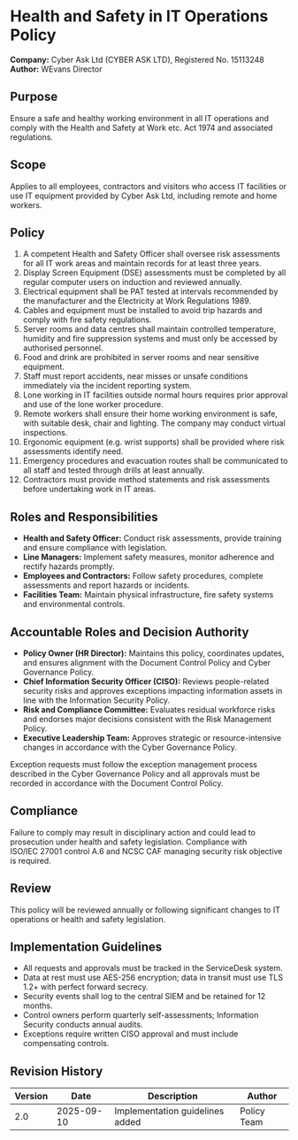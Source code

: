 # Health and Safety in IT Operations Policy

**Company:** Cyber Ask Ltd (CYBER ASK LTD), Registered No. 15113248
**Author:** WEvans Director

## Purpose
Ensure a safe and healthy working environment in all IT operations and comply with the Health and Safety at Work etc. Act 1974 and associated regulations.

## Scope
Applies to all employees, contractors and visitors who access IT facilities or use IT equipment provided by Cyber Ask Ltd, including remote and home workers.

## Policy
1. A competent Health and Safety Officer shall oversee risk assessments for all IT work areas and maintain records for at least three years.
2. Display Screen Equipment (DSE) assessments must be completed by all regular computer users on induction and reviewed annually.
3. Electrical equipment shall be PAT tested at intervals recommended by the manufacturer and the Electricity at Work Regulations 1989.
4. Cables and equipment must be installed to avoid trip hazards and comply with fire safety regulations.
5. Server rooms and data centres shall maintain controlled temperature, humidity and fire suppression systems and must only be accessed by authorised personnel.
6. Food and drink are prohibited in server rooms and near sensitive equipment.
7. Staff must report accidents, near misses or unsafe conditions immediately via the incident reporting system.
8. Lone working in IT facilities outside normal hours requires prior approval and use of the lone worker procedure.
9. Remote workers shall ensure their home working environment is safe, with suitable desk, chair and lighting. The company may conduct virtual inspections.
10. Ergonomic equipment (e.g. wrist supports) shall be provided where risk assessments identify need.
11. Emergency procedures and evacuation routes shall be communicated to all staff and tested through drills at least annually.
12. Contractors must provide method statements and risk assessments before undertaking work in IT areas.

## Roles and Responsibilities
- **Health and Safety Officer:** Conduct risk assessments, provide training and ensure compliance with legislation.
- **Line Managers:** Implement safety measures, monitor adherence and rectify hazards promptly.
- **Employees and Contractors:** Follow safety procedures, complete assessments and report hazards or incidents.
- **Facilities Team:** Maintain physical infrastructure, fire safety systems and environmental controls.

## Accountable Roles and Decision Authority

- **Policy Owner (HR Director):** Maintains this policy, coordinates updates, and ensures alignment with the Document Control Policy and Cyber Governance Policy.
- **Chief Information Security Officer (CISO):** Reviews people-related security risks and approves exceptions impacting information assets in line with the Information Security Policy.
- **Risk and Compliance Committee:** Evaluates residual workforce risks and endorses major decisions consistent with the Risk Management Policy.
- **Executive Leadership Team:** Approves strategic or resource-intensive changes in accordance with the Cyber Governance Policy.

Exception requests must follow the exception management process described in the Cyber Governance Policy and all approvals must be recorded in accordance with the Document Control Policy.

## Compliance
Failure to comply may result in disciplinary action and could lead to prosecution under health and safety legislation. Compliance with ISO/IEC 27001 control A.6 and NCSC CAF managing security risk objective is required.

## Review
This policy will be reviewed annually or following significant changes to IT operations or health and safety legislation.

## Implementation Guidelines
- All requests and approvals must be tracked in the ServiceDesk system.
- Data at rest must use AES-256 encryption; data in transit must use TLS 1.2+ with perfect forward secrecy.
- Security events shall log to the central SIEM and be retained for 12 months.
- Control owners perform quarterly self-assessments; Information Security conducts annual audits.
- Exceptions require written CISO approval and must include compensating controls.

## Revision History

| Version | Date | Description | Author |
| ------- | ---------- | ----------------------- | ------ |
| 2.0     | 2025-09-10 | Implementation guidelines added | Policy Team |
